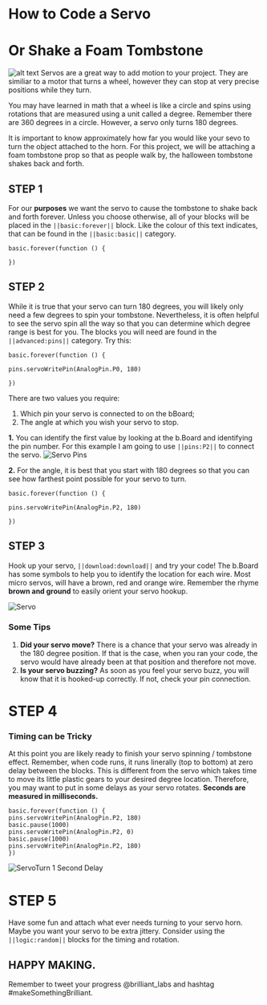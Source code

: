 # How to Code a Servo
# Or Shake a Foam Tombstone

![alt text](https://media.giphy.com/media/icJ13X7EH26szQrH2L/giphy.gif "For more info: www.brilliantlabs.ca")
Servos are a great way to add motion to your project. They are similiar to a motor that turns a wheel, however they can stop at very precise positions while they turn.

You may have learned in math that a wheel is like a circle and
spins using rotations that are measured using a unit called a degree. Remember there are 360 degrees in a circle. However, a servo only turns 180 degrees.

It is important to know approximately how far you would like your sevo to turn the object attached to the horn. For this project, we will be attaching a foam tombstone prop so that
as people walk by, the halloween tombstone shakes back and forth.

## STEP 1
For our **purposes** we want the servo to cause the tombstone to shake back and forth forever. Unless you choose otherwise, all of your blocks will be placed in the ``||basic:forever||`` block. Like the colour of this text indicates, that can be found in the ``||basic:basic||`` category.

```blocks
basic.forever(function () {

})
```
## STEP 2
While it is true that your servo can turn 180 degrees, you will likely only need a few degrees to spin your tombstone. Nevertheless, it is often helpful to see the servo spin all the way so that you can determine which degree range is best for you. The blocks you will need are found in the ``||advanced:pins||`` category. Try this: 

```blocks
basic.forever(function () {

pins.servoWritePin(AnalogPin.P0, 180)

})
```
There are two values you require: 
 1. Which pin your servo is connected to on the bBoard;
 2. The angle at which you wish your servo to stop. 

**1.** You can identify the first value by looking at the b.Board and identifying the pin number. For this example I am going to use ``||pins:P2||`` to connect the servo. 
![Servo Pins](https://github.com/Brilliant-Labs/bboard-tuts/raw/master/Servo%20%2B%20Tombstone/servo_pin_number.jpeg?raw=true_)

**2.** For the angle, it is best that you start with 180 degrees so that you can see how farthest point possible for your servo to turn. 

```blocks
basic.forever(function () {

pins.servoWritePin(AnalogPin.P2, 180)

})
```
## STEP 3

Hook up your servo, ``||download:download||`` and try your code! The b.Board has some symbols to help you to identify the location for each wire. Most micro servos, will have a brown, red and orange wire. Remember the rhyme **brown and ground** to easily orient your servo hookup. 

![Servo](https://github.com/Brilliant-Labs/bboard-tuts/raw/master/Servo%20%2B%20Tombstone/servo_hookup.jpg?raw=true)

### Some Tips

 1. **Did your servo move?** There is a chance that your servo was already in the 180 degree position. If that is the case, when you ran your code, the servo would have already been at that position and therefore not move. 
 2. **Is your servo buzzing?** As soon as you feel your servo buzz, you will know that it is hooked-up correctly. If not, check your pin connection. 

# STEP 4
### Timing can be Tricky
At this point you are likely ready to finish your servo spinning / tombstone effect. Remember, when code runs, it runs linerally (top to bottom) at zero delay between the blocks. This is different from the servo which takes time to move its little plastic gears to your desired degree location. Therefore, you may want to put in some delays as your servo rotates. **Seconds are measured in milliseconds.**

```blocks
basic.forever(function () {
pins.servoWritePin(AnalogPin.P2, 180)
basic.pause(1000)
pins.servoWritePin(AnalogPin.P2, 0)
basic.pause(1000)
pins.servoWritePin(AnalogPin.P2, 180)
})
```
![ServoTurn 1 Second Delay](https://media.giphy.com/media/mEz5fAgNXxFVj75ZyH/giphy.gif)

# STEP 5
Have some fun and attach what ever needs turning to your servo horn. Maybe you want your servo to be extra jittery. Consider using the ``||logic:random||`` blocks for the timing and rotation. 

## HAPPY MAKING. 
Remember to tweet your progress @brilliant_labs and hashtag #makeSomethingBrilliant.



